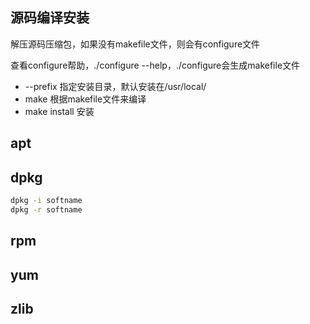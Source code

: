 ## 源码编译安装

解压源码压缩包，如果没有makefile文件，则会有configure文件

查看configure帮助，./configure --help，./configure会生成makefile文件

- --prefix 指定安装目录，默认安装在/usr/local/
- make 根据makefile文件来编译
- make install 安装

## apt

## dpkg

```bash
dpkg -i softname
dpkg -r softname
```

## rpm

## yum

## zlib